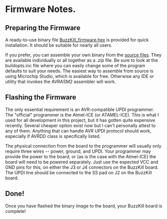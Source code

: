 # Firmware Notes.

## Preparing the Firmware

A ready-to-use binary file [BuzzKill_firmware.hex](./BuzzKill_firmware.hex) is provided for quick installation. It should be suitable for nearly all users.

If you prefer, you can assemble your own binary from the [source files](./src/). They are available individually or all together as a .zip file. Be sure to look at the buildopts.inc file where you can easily change some of the program defaults to suit your needs. The easiest way to assemble from source is using Microchip Studio, which is available for free. Otherwise any IDE or utility that invokes the AVRASM2 assembler will work.

## Flashing the Firmware

The only essential requirement is an AVR-compatible UPDI programmer. The "official" programmer is the Atmel-ICE (or ATAMEL-ICE). This is what I used for all development in this project, but it has gotten quite expensive recently. Several cheaper option exist now but I can't personally attest to any of them. Anything that can handle AVR UPDI protocol should work, especially if AVRDD class is specifically listed.

The physical connection from the board to the programmer will usually only require three wires -- power, ground, and UPDI. Your programmer may provide the power to the board, or (as is the case with the Atmel-ICE) the board will need to be powered separately. Just use the expected VCC and GND pins for this, on either the J3 or J4 connectors on the BuzzKill board. The UPDI line should be connected to the SS pad on J2 on the BuzzKill board.

## Done!

Once you have flashed the binary image to the board, your BuzzKill board is complete!
